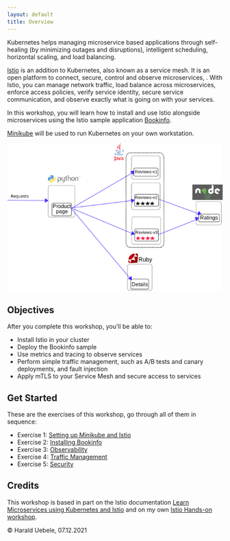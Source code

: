 ```yaml
---
layout: default
title: Overview
---
```


Kubernetes helps managing microservice based applications through self-healing (by minimizing outages and disruptions), intelligent scheduling, horizontal scaling, and load balancing.

[Istio](https://istio.io) is an addition to Kubernetes, also known as a service mesh. It is an open platform to connect, secure, control and observe microservices, . With Istio, you can manage network traffic, load balance across microservices, enforce access policies, verify service identity, secure service communication, and observe exactly what is going on with your services.

In this workshop, you will learn how to install and use Istio alongside microservices using the Istio sample application [Bookinfo](https://istio.io/latest/docs/examples/bookinfo/). 

[Minikube](https://minikube.sigs.k8s.io/docs/) will be used to run Kubernetes on your own workstation.

![Bookinfo w/o Istio](images/bookinfo_no_istio.png)

## Objectives 

After you complete this workshop, you’ll be able to:

* Install Istio in your cluster
* Deploy the Bookinfo sample
* Use metrics and tracing to observe services
* Perform simple traffic management, such as A/B tests and canary deployments, and fault injection
* Apply mTLS to your Service Mesh and secure access to services

## Get Started

These are the exercises of this workshop, go through all of them in sequence:

* Exercise 1: [Setting up Minikube and Istio](docs/exercise1)
* Exercise 2: [Installing Bookinfo](docs/exercise2)
* Exercise 3: [Observability](docs/exercise3)
* Exercise 4: [Traffic Management](docs/exercise4)
* Exercise 5: [Security](docs/exercise5)


## Credits

This workshop is based in part on the Istio documentation [Learn Microservices using Kubernetes and Istio](https://istio.io/latest/docs/examples/microservices-istio/) and on my own [Istio Hands-on workshop](https://harald-u.github.io/istio-handson/).

&copy; Harald Uebele, 07.12.2021